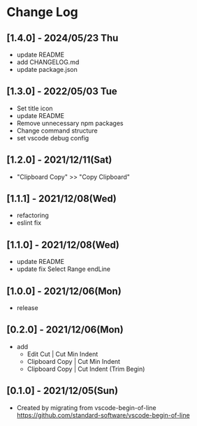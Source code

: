 # Change Log

## [1.4.0] - 2024/05/23 Thu
- update README
- add CHANGELOG.md
- update package.json

## [1.3.0] - 2022/05/03 Tue
- Set title icon
- update README
- Remove unnecessary npm packages
- Change command structure
- set vscode debug config

## [1.2.0] - 2021/12/11(Sat)
- "Clipboard Copy" >> "Copy Clipboard"

## [1.1.1] - 2021/12/08(Wed)
- refactoring
- eslint fix

## [1.1.0] - 2021/12/08(Wed)
- update README
- update fix Select Range endLine

## [1.0.0] - 2021/12/06(Mon)
- release

## [0.2.0] - 2021/12/06(Mon)
- add
  - Edit Cut | Cut Min Indent
  - Clipboard Copy | Cut Min Indent
  - Clipboard Copy | Cut Indent (Trim Begin)

## [0.1.0] - 2021/12/05(Sun)
- Created by migrating from vscode-begin-of-line  
https://github.com/standard-software/vscode-begin-of-line
